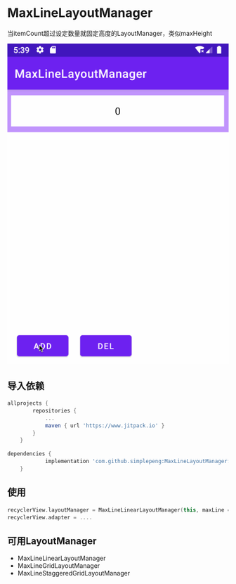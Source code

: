 # MaxLineLayoutManager

当itemCount超过设定数量就固定高度的LayoutManager，类似maxHeight

![](files/gif_max_line_layout_manager.gif)

## 导入依赖

```groovy
allprojects {
		repositories {
			...
			maven { url 'https://www.jitpack.io' }
		}
	}
```

```groovy
dependencies {
	        implementation 'com.github.simplepeng:MaxLineLayoutManager:v1.0.0'
	}
```

## 使用

```kotlin
recyclerView.layoutManager = MaxLineLinearLayoutManager(this, maxLine = 3)
recyclerView.adapter = ....
```

## 可用LayoutManager

* MaxLineLinearLayoutManager
* MaxLineGridLayoutManager
* MaxLineStaggeredGridLayoutManager

